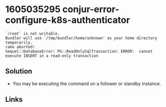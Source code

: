 # 1605035295 conjur-error-configure-k8s-authenticator

```
`/root` is not writable.
Bundler will use `/tmp/bundler/home/unknown' as your home directory temporarily.
rake aborted!
Sequel::DatabaseError: PG::ReadOnlySqlTransaction: ERROR:  cannot execute INSERT in a read-only transaction
```

## Solution
- You may be executing the command on a follower or standby instance.




## Links
